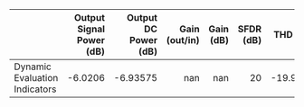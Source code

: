 |                               |   Output Signal Power (dB) |   Output DC Power (dB) |   Gain (out/in) |   Gain (dB) |   SFDR (dB) |   THD (dB) |   SNR (dB) |   SNDR (dB) |   HD2 |   HD3 |
|:------------------------------|---------------------------:|-----------------------:|----------------:|------------:|------------:|-----------:|-----------:|------------:|------:|------:|
| Dynamic Evaluation Indicators |                    -6.0206 |               -6.93575 |             nan |         nan |          20 |   -19.9568 |        nan |     19.9568 |   -20 |   -40 |